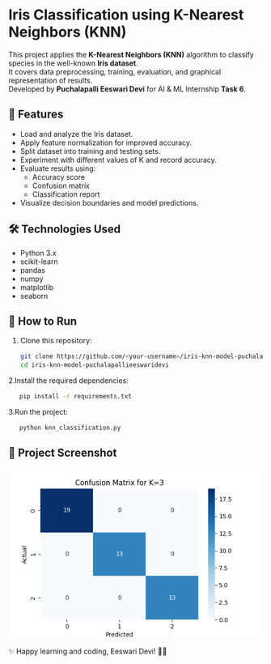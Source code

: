 # Iris Classification using K-Nearest Neighbors (KNN)

This project applies the **K-Nearest Neighbors (KNN)** algorithm to classify species in the well-known **Iris dataset**.  
It covers data preprocessing, training, evaluation, and graphical representation of results.  
Developed by **Puchalapalli Eeswari Devi** for AI & ML Internship **Task 6**.

## 📌 Features
- Load and analyze the Iris dataset.
- Apply feature normalization for improved accuracy.
- Split dataset into training and testing sets.
- Experiment with different values of K and record accuracy.
- Evaluate results using:
  - Accuracy score
  - Confusion matrix
  - Classification report
- Visualize decision boundaries and model predictions.

## 🛠️ Technologies Used
- Python 3.x
- scikit-learn
- pandas
- numpy
- matplotlib
- seaborn

## 🚀 How to Run
1. Clone this repository:
   ```bash
   git clone https://github.com/<your-username>/iris-knn-model-puchalapallieeswaridevi.git
   cd iris-knn-model-puchalapallieeswaridevi
2.Install the required dependencies:

 ```bash
    pip install -r requirements.txt
```
3.Run the project:
```bash
   python knn_classification.py
```


## 📸 Project Screenshot

![Screenshot](Figure_1.png)


✨ Happy learning and coding, Eeswari Devi! 🚀🌸




